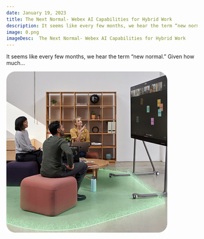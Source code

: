 ```yaml
---
date: January 19, 2023
title: The Next Normal- Webex AI Capabilities for Hybrid Work
description: It seems like every few months, we hear the term “new normal.” Given how much...
image: 0.png
imageDesc:  The Next Normal- Webex AI Capabilities for Hybrid Work
---
```


It seems like every few months, we hear the term “new normal.” Given how much...

![The Next Normal- Webex AI Capabilities for Hybrid Work](0.png)